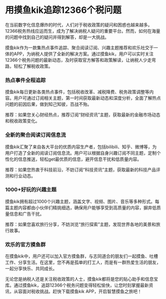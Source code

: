 # 用摸鱼kik追踪12366个税问题


在当前数字化信息爆炸的时代，人们对于税收政策的疑问和困惑也越来越多。12366税务热线应运而生，成为了解决纳税人疑问的重要平台。然而，如何在海量的问题中找到自己的疑问并得到解答，却是一大挑战。

摸鱼kik作为一款集热点事件追踪、聚合阅读订阅、兴趣主题推荐和欢乐社交于一体的APP，为纳税人提供了全新的解决方案。通过摸鱼kik，用户可以实时关注12366个税务问题的最新动态，及时获取官方解答和政策解读，让纳税人少走弯路，轻松了解税收政策。

### 热点事件全程追踪
摸鱼kik每日更新各类热点事件，包括税收改革、减税降费、税务政策调整等内容。用户可通过订阅相关主题，第一时间获取最新动态和深度分析，全面了解热点问题的前因后果，做到知己知彼，百战不殆。

推荐：如果您关心财经热点，推荐订阅“财经资讯”主题，获取最新的金融市场动态和税收政策变化。

### 全新的聚合阅读订阅信息流
摸鱼kik汇聚了来自各大平台的优质内容生产者，包括bilibili、知乎、微博等，为用户打造了全新的阅读订阅信息流。用户可以根据自身兴趣订阅不同主题，定制个性化的信息推送，轻松get最优质的信息，避开信息干扰和低质量内容。

推荐：如果您热衷于科技前沿，不妨订阅“科技资讯”主题，获取最新的科技产品评测和行业动态。

### 1000+好玩的兴趣主题
摸鱼kik拥有超过1000个兴趣主题，涵盖文字、视频、图片、音乐等多种形式。每篇主题内容都由小伙伴们精挑细选，确保用户能够享受到高质量的内容，摒弃低质量信息和广告干扰。

推荐：如果您喜欢旅行分享，不妨浏览“旅行探索”主题，发现世界各地的美景和旅行故事。

### 欢乐的官方摸鱼群
在摸鱼kik中，用户还可以加入官方摸鱼群，与志同道合的朋友们一起摸鱼、吐槽工作、分享生活。在这里，您不再是孤单的打工人，而是有一群热爱生活的朋友，一起分享快乐、共同成长。

无论您是纳税人还是关注税收政策的人士，摸鱼kik都将是您的贴心助手和信息宝库。通过摸鱼kik，追踪12366个税务问题变得轻松愉快，让您时刻掌握最新资讯，从容面对税收挑战。赶快下载摸鱼kik APP，开启智慧摸鱼之旅吧！